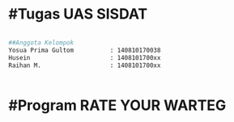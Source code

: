 #Tugas UAS SISDAT
=======================

```bash

##Anggota Kelompok 
Yosua Prima Gultom          : 140810170038
Husein                      : 1408101700xx
Raihan M.                   : 1408101700xx
    

```


#Program RATE YOUR WARTEG
=============================
